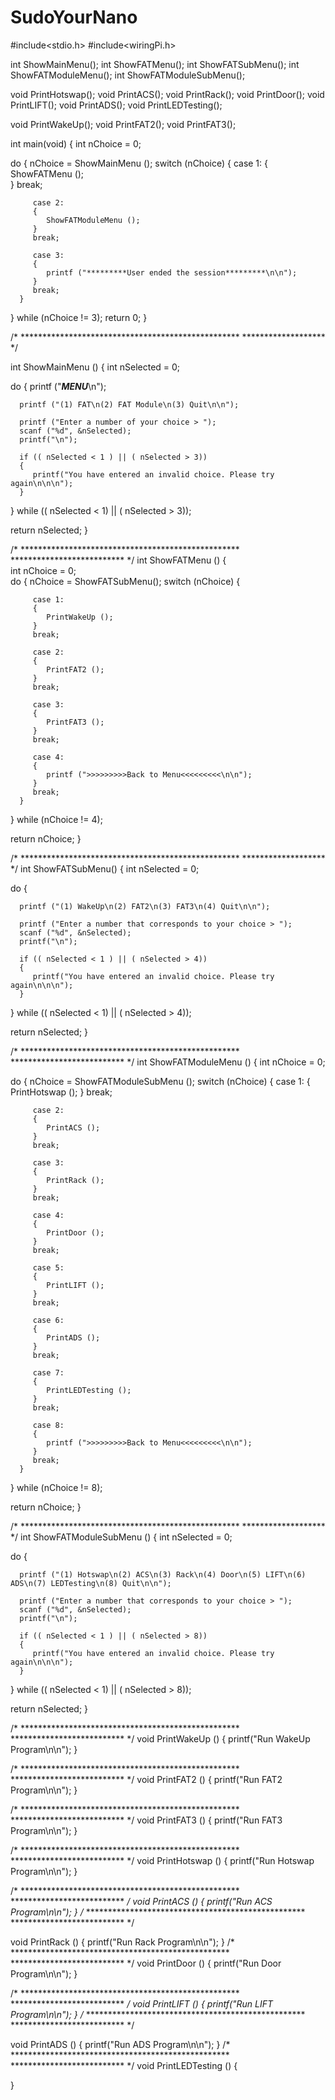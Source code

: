 # SudoYourNano

#include<stdio.h>
#include<wiringPi.h>

int ShowMainMenu();
int ShowFATMenu();
int ShowFATSubMenu();
int ShowFATModuleMenu();
int ShowFATModuleSubMenu();
 
void PrintHotswap();
void PrintACS();
void PrintRack();
void PrintDoor();
void PrintLIFT();
void PrintADS();
void PrintLEDTesting();

void PrintWakeUp();
void PrintFAT2();
void PrintFAT3();
 
int main(void)
{
   int 
      nChoice = 0;
 
   do
   {
      nChoice = ShowMainMenu ();
      switch (nChoice)
      {
         case 1:
         {
            ShowFATMenu ();            
         }
         break;
 
         case 2: 
         {
            ShowFATModuleMenu ();
         }
         break;
 
         case 3: 
         {
            printf ("*********User ended the session*********\n\n");
         }
         break;
      }
   }
   while (nChoice != 3);
   return 0;
} 
 
/* ************************************************** ******************* */
 
int ShowMainMenu ()
{
   int 
      nSelected = 0;
 
   do
   {
      printf ("*********MENU*********\n");

      printf ("(1) FAT\n(2) FAT Module\n(3) Quit\n\n");
 
      printf ("Enter a number of your choice > ");
      scanf ("%d", &nSelected);
      printf("\n");
 
      if (( nSelected < 1 ) || ( nSelected > 3))
      {
         printf("You have entered an invalid choice. Please try again\n\n\n");
      }
   }
   while (( nSelected < 1) || ( nSelected > 3));
 
   return nSelected;
}
 
/* ************************************************** ************************** */
int ShowFATMenu ()
{   
   int 
      nChoice = 0;   
   do
   {
      nChoice = ShowFATSubMenu();
      switch (nChoice)
      {
 
         case 1:
         {
            PrintWakeUp ();
         }
         break;
 
         case 2: 
         {
            PrintFAT2 ();
         }
         break;
 
         case 3: 
         {
            PrintFAT3 ();
         }
         break;
 
         case 4: 
         {
            printf (">>>>>>>>>Back to Menu<<<<<<<<<\n\n");
         }
         break;
      }
   }
   while (nChoice != 4);
 
   return nChoice;
}
 
/* ************************************************** ******************* */
int ShowFATSubMenu() 
{
   int 
      nSelected = 0;
 
   do
   {
 
      printf ("(1) WakeUp\n(2) FAT2\n(3) FAT3\n(4) Quit\n\n");
 
      printf ("Enter a number that corresponds to your choice > ");
      scanf ("%d", &nSelected);
      printf("\n");
 
      if (( nSelected < 1 ) || ( nSelected > 4))
      {
         printf("You have entered an invalid choice. Please try again\n\n\n");
      }
   }
   while (( nSelected < 1) || ( nSelected > 4));
 
   return nSelected;
}
 
/* ************************************************** ************************** */
int ShowFATModuleMenu ()
{
   int 
      nChoice = 0;
 
   do
   {
      nChoice = ShowFATModuleSubMenu ();
      switch (nChoice)
      {
         case 1:
         { 
            PrintHotswap ();
         }
         break;
 
         case 2:
         { 
            PrintACS ();
         }
         break;
 
         case 3:          
         {             
            PrintRack ();
         }
         break;

         case 4:          
         {             
            PrintDoor ();
         }
         break;

         case 5:          
         {             
            PrintLIFT ();
         }
         break;

         case 6:          
         {             
            PrintADS ();
         }
         break;
 
         case 7:
         { 
            PrintLEDTesting ();       
         }
         break;

         case 8:
         { 
            printf (">>>>>>>>>Back to Menu<<<<<<<<<\n\n");
         }
         break;
      }
   }
   while (nChoice != 8);
 
   return nChoice;
}
 
/* ************************************************** ******************* */
int ShowFATModuleSubMenu ()
{
   int 
      nSelected = 0;
 
   do
   {
 
      printf ("(1) Hotswap\n(2) ACS\n(3) Rack\n(4) Door\n(5) LIFT\n(6) ADS\n(7) LEDTesting\n(8) Quit\n\n");
 
      printf ("Enter a number that corresponds to your choice > ");
      scanf ("%d", &nSelected);
      printf("\n");
 
      if (( nSelected < 1 ) || ( nSelected > 8))
      {
         printf("You have entered an invalid choice. Please try again\n\n\n");
      }
   }
   while (( nSelected < 1) || ( nSelected > 8));
 
   return nSelected;
}
 
/* ************************************************** ************************** */
void PrintWakeUp ()
{
   printf("Run WakeUp Program\n\n");
}
 
/* ************************************************** ************************** */
void PrintFAT2 ()
{
   printf("Run FAT2 Program\n\n");
}
 
/* ************************************************** ************************** */
void PrintFAT3 ()
{
   printf("Run FAT3 Program\n\n");
}
 
/* ************************************************** ************************** */
void PrintHotswap ()
{
   printf("Run Hotswap Program\n\n");
}
 
/* ************************************************** ************************** */
void PrintACS ()
{
   printf("Run ACS Program\n\n");
}
/* ************************************************** ************************** */
 
void PrintRack ()
{
   printf("Run Rack Program\n\n");
}
/* ************************************************** ************************** */
void PrintDoor ()
{
   printf("Run Door Program\n\n");
}
 
/* ************************************************** ************************** */
void PrintLIFT ()
{
   printf("Run LIFT Program\n\n");
}
/* ************************************************** ************************** */
 
void PrintADS ()
{
   printf("Run ADS Program\n\n");
}
/* ************************************************** ************************** */
void PrintLEDTesting ()
{

}
